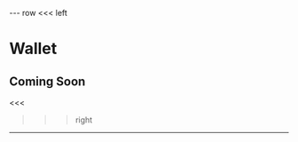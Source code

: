 --- row
<<< left
# Wallet
## Coming Soon
<<<

>>> right
<!-- include(../api-ref-snippet.md) -->
>>>
---

<!-- include(../support.md) -->
